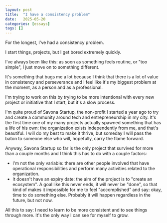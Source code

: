 ```yaml
---
layout: post
title:  "I have a consistency problem"
date:   2025-05-20
categories: [essays]
tags: []
---
```


For the longest, I've had a consistency problem.

I start things, projects, but I get bored extremely quickly. 

I've always been like this: as soon as something feels routine, or "too simple", I just move on to something different. 

It's something that bugs me a lot because I think that there is a lot of value in consistency and perseverance and I feel like it's my biggest problem at the moment, as a person and as a professional. 

I'm trying to work on this by trying to be more intentional with every new project or initiative that I start, but it's a slow process. 

I'm quite proud of Savona Startup, the non-profit I started a year ago to try and create a community around tech and entrepreneurship in my city. It's the first time one of my many projects actually spawned something that has a life of his own: the organization exists independently from me, and that's beautiful. I will do my best to make it thrive, but someday I will pass the baton to someone else who will, hopefully, carry the flame forward. 

Anyway, Savona Startup so far is the only project that survived for more than a couple months and I think this has to do with a couple factors:
- I'm not the only variable: there are other people involved that have operational responsibilities and perform many activities related to the organization. 
- It doesn't have an expiry date: the aim of the project is to "create an ecosystem". A goal like this never ends, it will never be "done", so that kind of makes it impossible for me to feel "accomplished" and say: okay, time to do something else. Probably it will happen regardless in the future, but not now. 

All this to say: I need to learn to be more consistent and to see things through more. It's the only way I can see for myself to grow. 